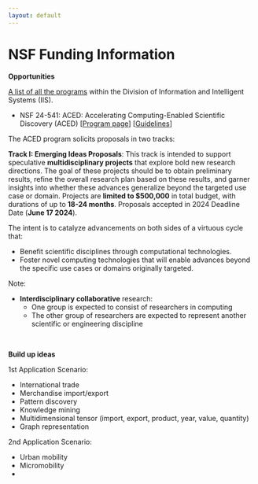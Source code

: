 ```yaml
---
layout: default
---
```


# NSF Funding Information

**Opportunities**

[A list of all the programs](https://www.nsf.gov/funding/programs.jsp?org=IIS) within the Division of Information and Intelligent Systems (IIS).

- NSF 24-541: ACED: Accelerating Computing-Enabled Scientific Discovery (ACED) [[Program page](https://new.nsf.gov/funding/opportunities/aced-accelerating-computing-enabled-scientific)] [[Guidelines](https://new.nsf.gov/funding/opportunities/aced-accelerating-computing-enabled-scientific/nsf24-541/solicitation)]

The ACED program solicits proposals in two tracks:

**Track I: Emerging Ideas Proposals**: This track is intended to support speculative **multidisciplinary projects** that explore bold new research directions. The goal of these projects should be to obtain preliminary results, refine the overall research plan based on these results, and garner insights into whether these advances generalize beyond the targeted use case or domain. Projects are **limited to $500,000** in total budget, with durations of up to **18-24 months**. Proposals accepted in 2024 Deadline Date (**June 17 2024**).

The intent is to catalyze advancements on both sides of a virtuous cycle that:

- Benefit scientific disciplines through computational technologies.
- Foster novel computing technologies that will enable advances beyond the specific use cases or domains originally targeted.

Note:

- **Interdisciplinary collaborative** research:
  - One group is expected to consist of researchers in computing
  - The other group of researchers are expected to represent another scientific or engineering discipline

<br>

**Build up ideas**

1st Application Scenario:

- International trade
- Merchandise import/export
- Pattern discovery
- Knowledge mining
- Multidimensional tensor (import, export, product, year, value, quantity)
- Graph representation

2nd Application Scenario:

- Urban mobility
- Micromobility
- 

<br>

